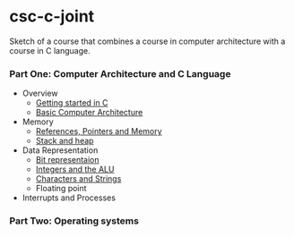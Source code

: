 # csc-c-joint

Sketch of a course that combines a course in computer architecture with a course in C language. 

### Part One: Computer Architecture and C Language

- Overview
  - [Getting started in C](https://github.com/csc-courses/csc-c-joint/blob/main/hello-world/hello-world.ipynb)
  - [Basic Computer Architecture](https://github.com/csc-courses/csc-c-joint/blob/main/architecture/basic-architecture.ipynb)
- Memory
  - [References, Pointers and Memory](https://github.com/csc-courses/csc-c-joint/blob/main/memory/references-and-pointers.ipynb)
  - [Stack and heap](https://github.com/csc-courses/csc-c-joint/blob/main/memory/stack-and-heap.ipynb)
- Data Representation
  - [Bit representaion](https://github.com/csc-courses/csc-c-joint/blob/main/data-representation/bit-bytes.ipynb)
  - [Integers and the ALU](https://github.com/csc-courses/csc-c-joint/blob/main/data-representation/integer-representation.ipynb)
  - [Characters and Strings](https://github.com/csc-courses/csc-c-joint/blob/main/data-representation/character-representation.ipynb)
  - Floating point
- Interrupts and Processes

### Part Two: Operating systems
